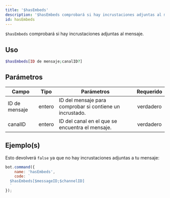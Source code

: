 ```yaml
---
title: '$hasEmbeds'
description: '$hasEmbeds comprobará si hay incrustaciones adjuntas al mensaje.'
id: hasEmbeds
---
```


`$hasEmbeds` comprobará si hay incrustaciones adjuntas al mensaje.

## Uso

```php
$hasEmbeds[ID de mensaje;canalID?]
```

## Parámetros

| Campo         | Tipo   | Parámetros                                               | Requerido |
| ------------- | ------ | -------------------------------------------------------- |:---------:|
| ID de mensaje | entero | ID del mensaje para comprobar si contiene un incrustado. | verdadero |
| canalID       | entero | ID del canal en el que se encuentra el mensaje.          | verdadero |

## Ejemplo(s)

Esto devolverá `false` ya que no hay incrustaciones adjuntas a tu mensaje:

```javascript
bot.command({
    name: 'hasEmbeds',
    code: `
  $hasEmbeds[$messageID;$channelID]
  `
});
```
